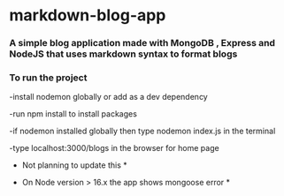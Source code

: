 # markdown-blog-app
### A simple blog application made with MongoDB , Express and NodeJS that uses markdown syntax to format blogs

### To run the project

-install nodemon globally or add as a dev dependency

-run npm install to install packages

-if nodemon installed globally then type nodemon index.js in the terminal

-type localhost:3000/blogs in the browser for home page


* Not planning to update this *

* On Node version > 16.x the app shows mongoose error *
